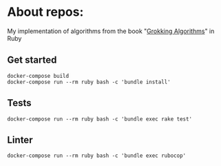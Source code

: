 # About repos:

My implementation of algorithms from the book "[Grokking Algorithms](https://www.amazon.com/Grokking-Algorithms-illustrated-programmers-curious/dp/1617292230)" in Ruby

## Get started

```
docker-compose build
docker-compose run --rm ruby bash -c 'bundle install'
```

## Tests

```
docker-compose run --rm ruby bash -c 'bundle exec rake test'
```

## Linter

```
docker-compose run --rm ruby bash -c 'bundle exec rubocop'
```
